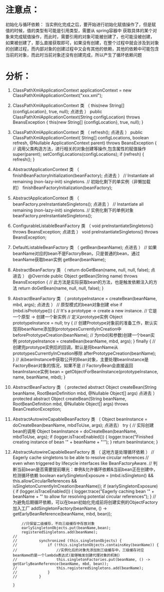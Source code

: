 # 注意点：
初始化与循环依赖：
    当实例化完成之后，要开始进行初始化赋值操作了，但是赋值的时候，值的类型有可能是引用类型，需要从 spring容器中 获取具体的某个对象来完成赋值操作，而此时，需要引用的对象可能被创建了，也可能没被创建，
    如果被创建了，那么直接获取即可，如果没有创建，在整个过程中就会涉及到对象的创建过程，而内部对象的创建过程中又会有其他的依赖，其他的依赖中可能包含当前的对象，而此时当前对象还没有创建完成，所以产生了循环依赖问题

# 分析：
1. ClassPathXmlApplicationContext applicationContext = new ClassPathXmlApplicationContext("xxx.xml");


2. ClassPathXmlApplicationContext 类 （ this(new String[] {configLocation}, true, null); 点进去 ）
        public ClassPathXmlApplicationContext(String configLocation) throws BeansException {
        		this(new String[] {configLocation}, true, null);
        }


3. ClassPathXmlApplicationContext 类 （ refresh(); 点进去 ）
        public ClassPathXmlApplicationContext(
        	String[] configLocations, boolean refresh, @Nullable ApplicationContext parent)
        	throws BeansException {
        // 调用父类构造方法，进行相关的对象创建等操作,包含属性的赋值操作
        super(parent);
        setConfigLocations(configLocations);
        if (refresh) {
        	refresh();
        }


4. AbstractApplicationContext 类 （ finishBeanFactoryInitialization(beanFactory); 点进去 ）
        // Instantiate all remaining (non-lazy-init) singletons.
        // 初始化剩下的单实例（非懒加载的）
        finishBeanFactoryInitialization(beanFactory);


5. AbstractApplicationContext 类 （ beanFactory.preInstantiateSingletons(); 点进去 ）
        // Instantiate all remaining (non-lazy-init) singletons.
        // 实例化剩下的单例对象
        beanFactory.preInstantiateSingletons();


6. ConfigurableListableBeanFactory 类 （ void preInstantiateSingletons() throws BeansException; 点进去 ）
        void preInstantiateSingletons() throws BeansException;


7. DefaultListableBeanFactory 类 （ getBean(beanName); 点进去 ）
        // 如果beanName对应的bean不是FactoryBean，只是普通的bean，通过beanName获取bean实例
        getBean(beanName);


8. AbstractBeanFactory 类 （ return doGetBean(name, null, null, false); 点进去 ）
        @Override
        public Object getBean(String name) throws BeansException {
        	// 此方法是实际获取bean的方法，也是触发依赖注入的方法
        	return doGetBean(name, null, null, false);
        }


9. AbstractBeanFactory 类 （ prototypeInstance = createBean(beanName, mbd, args); 点进去 ）
        // 原型模式的bean对象创建
        else if (mbd.isPrototype()) {
        	// It's a prototype -> create a new instance.
        	// 它是一个原型 -> 创建一个新实例
        	// 定义prototype实例
        	Object prototypeInstance = null;
        	try {
        		// 创建Prototype对象前的准备工作，默认实现将beanName添加到prototypesCurrentlyInCreation中
        		beforePrototypeCreation(beanName);
        		// 为mbd(和参数)创建一个bean实例
        		prototypeInstance = createBean(beanName, mbd, args);
        	}
        	finally {
        		// 创建完prototype实例后的回调，默认是将beanName从prototypesCurrentlyInCreation移除
        		afterPrototypeCreation(beanName);
        	}
        	// 从beanInstance中获取公开的Bean对象，主要处理beanInstance是FactoryBean对象的情况，如果不是
        	// FactoryBean会直接返回beanInstance实例
        	bean = getObjectForBeanInstance(prototypeInstance, name, beanName, mbd);
        }


10. AbstractBeanFactory 类 （ protected abstract Object createBean(String beanName, RootBeanDefinition mbd, @Nullable Object[] args) 点进去 ）
        protected abstract Object createBean(String beanName, RootBeanDefinition mbd, @Nullable Object[] args)
        			throws BeanCreationException;


11. AbstractAutowireCapableBeanFactory 类 （ Object beanInstance = doCreateBean(beanName, mbdToUse, args); 点进去）
        try {
        	// 实际创建bean的调用
        	Object beanInstance = doCreateBean(beanName, mbdToUse, args);
        	if (logger.isTraceEnabled()) {
        		logger.trace("Finished creating instance of bean '" + beanName + "'");
        	}
        	return beanInstance;
        }


12. AbstractAutowireCapableBeanFactory 类 （ 这地方是处理循环依赖 ）
        // Eagerly cache singletons to be able to resolve circular references
        // even when triggered by lifecycle interfaces like BeanFactoryAware.
        // 判断当前bean是否需要提前曝光：单例&允许循环依赖&当前bean正在创建中，检测循环依赖
        boolean earlySingletonExposure = (mbd.isSingleton() && this.allowCircularReferences &&
        		isSingletonCurrentlyInCreation(beanName));
        if (earlySingletonExposure) {
        	if (logger.isTraceEnabled()) {
        		logger.trace("Eagerly caching bean '" + beanName +
        				"' to allow for resolving potential circular references");
        	}
        	// 为避免后期循环依赖，可以在bean初始化完成前将创建实例的ObjectFactory加入工厂
        	addSingletonFactory(beanName, () -> getEarlyBeanReference(beanName, mbd, bean));

        	//只保留二级缓存，不向三级缓存中存放对象
        	earlySingletonObjects.put(beanName,bean);
        	registeredSingletons.add(beanName);
        //
        //			synchronized (this.singletonObjects) {
        //				if (!this.singletonObjects.containsKey(beanName)) {
        //					//实例化后的对象先添加到三级缓存中，三级缓存对应beanName的是一个lambda表达式(能够触发创建代理对象的机制)
        //					this.singletonFactories.put(beanName, () -> getEarlyBeanReference(beanName, mbd, bean));
        //					this.registeredSingletons.add(beanName);
        //				}
        //			}

        }



